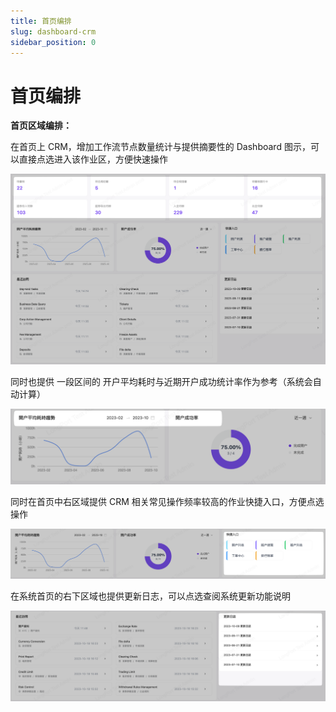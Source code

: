 ```yaml
---
title: 首页编排
slug: dashboard-crm
sidebar_position: 0
---
```



# 首页编排

**首页区域编排：**

在首页上 CRM，增加工作流节点数量统计与提供摘要性的 Dashboard 图示，可以直接点选进入该作业区，方便快速操作

<img src="./assets/XL1Jb476NoHlUlx6Qu3cRKh9nFc.png"/>

同时也提供 一段区间的 开户平均耗时与近期开户成功统计率作为参考（系统会自动计算）

<img src="./assets/RJrJbRicso85NVxYpBXcj4fJnEo.png"/>

同时在首页中右区域提供 CRM 相关常见操作频率较高的作业快捷入口，方便点选操作

<img src="./assets/Y75ObsRDvox5eQx9O50c2t8unwb.png"/>

在系统首页的右下区域也提供更新日志，可以点选查阅系统更新功能说明

<img src="./assets/TC84b1Ud5o9zS9xeCkTcrJH5njf.png"/>

